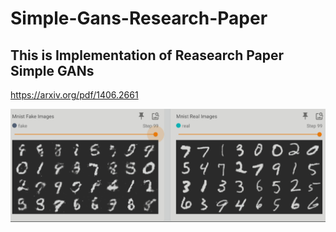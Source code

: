 # Simple-Gans-Research-Paper

## This is Implementation of Reasearch Paper Simple GANs

https://arxiv.org/pdf/1406.2661

![Result](result/gans.png)

